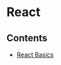# React

## Contents

- [React Basics](https://github.com/solarsdev/TIL/blob/master/React/react_basics.md)

